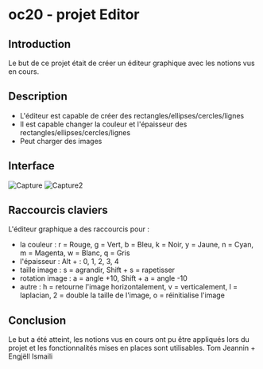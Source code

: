 # oc20 - projet Editor

## Introduction
Le but de ce projet était de créer un éditeur graphique avec les notions vus en cours.

## Description

* L'éditeur est capable de créer des rectangles/ellipses/cercles/lignes
* Il est capable changer la couleur et l'épaisseur des rectangles/ellipses/cercles/lignes
* Peut charger des images

## Interface
![Capture](https://user-images.githubusercontent.com/77661930/111196464-97fa2b80-85bd-11eb-89ec-71aaca3ae28c.JPG)
![Capture2](https://user-images.githubusercontent.com/77661930/111196620-c972f700-85bd-11eb-8bb0-5baea5d4b7f0.JPG)


## Raccourcis claviers 

L'éditeur graphique a des raccourcis pour :
* la couleur : r = Rouge, g = Vert, b = Bleu, k = Noir, y = Jaune, n = Cyan, m = Magenta, w = Blanc, q = Gris
* l'épaisseur : Alt + : 0, 1, 2, 3, 4
* taille image : s = agrandir, Shift + s = rapetisser
* rotation image : a = angle +10, Shift + a = angle -10
* autre : h = retourne l'image horizontalement, v = verticalement, l = laplacian, 2 = double la taille de l'image, o = réinitialise l'image

## Conclusion

Le but a été atteint, les notions vus en cours ont pu être appliqués lors du projet et les fonctionnalités mises en places sont utilisables. 
Tom Jeannin + Engjëll Ismaili


 
 
